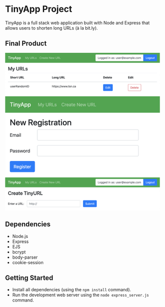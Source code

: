 # TinyApp Project

TinyApp is a full stack web application built with Node and Express that allows users to shorten long URLs (à la bit.ly).

## Final Product

!["Screenshot of URLs page"](https://github.com/moseskim25/tinyapp/blob/master/docs/Main%20page%20with%20user%20logged%20in.png?raw=true)
!["Screenshot of registration page"](https://github.com/moseskim25/tinyapp/blob/master/docs/Registration.png?raw=true)
!["Screenshot of create new URL page"](https://github.com/moseskim25/tinyapp/blob/master/docs/Create%20new%20URL.png?raw=true)

## Dependencies

- Node.js
- Express
- EJS
- bcrypt
- body-parser
- cookie-session

## Getting Started

- Install all dependencies (using the `npm install` command).
- Run the development web server using the `node express_server.js` command.